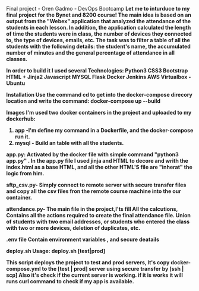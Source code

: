 </strong> Final project - Oren Gadmo - DevOps Bootcamp <strong/>
Let me to inturduce to my final project for the Bynet and 8200 course!
The main idea is based on an output from the "Webex" application that analyzed the attendance of the students in each lesson.
In addition, the application calculated the length of time the students were in class, the number of devices they connected to, the type of devices, emails, etc.
The task was to filter a table of all the students with the following details:
the student's name, the accumulated number of minutes and the general percentage of attendance in all classes.

In order to build it I used several Technologies:
Python3
CSS3 
Bootstrap
HTML + Jinja2
Javascript
MYSQL
Flask
Docker
Jenkins
AWS
Virtualbox - Ubuntu

Installation
Use the command cd to get into the docker-compose direcory location and write the command:
docker-compose up --build

Images
I'm used two docker containers in the project and uploaded to my dockerhub:
1) app -I'm define my command in a Dockerfile, and the docker-compose run it.
2) mysql - Build an table with all the students.

app.py:
Activated by the docker file with simple command "python3 app.py" .
In the app.py file I used jinja and HTML to decore and writh the index.html as a base HTML, and all the other HTML'S file are "inherat" the logic from him. 

sftp_csv.py-
Simply connect to remote server with secure transfer files and copy all the csv files fron the remote course machine into the our container.

attendance.py-
The main file in the project,I'ts fill All the calcutions, Contains all the actions required to create the final attendance file. Union of students with two email addresses, or students who entered the class with two or more devices, deletion of duplicates, etc.

.env file
Contain environment variables , and secure deatails 

deploy.sh
Usage: deploy.sh [test|prod]

This script deploys the project to test and prod servers,
It's copy docker-compose.yml to the [test | prod] server using secure transfer by [ssh | scp]
Also it's check if the current server is working.
if it is works it will runs curl command to check if my app is available.
